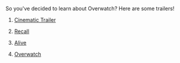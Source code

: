 So you've decided to learn about Overwatch? Here are some trailers!

1) [Cinematic Trailer](english/cinematic-trailer.md)

2) [Recall](english/recall.md)

3) [Alive](english/alive.md)

4) [Overwatch](english/theatrical-teaser.md)
